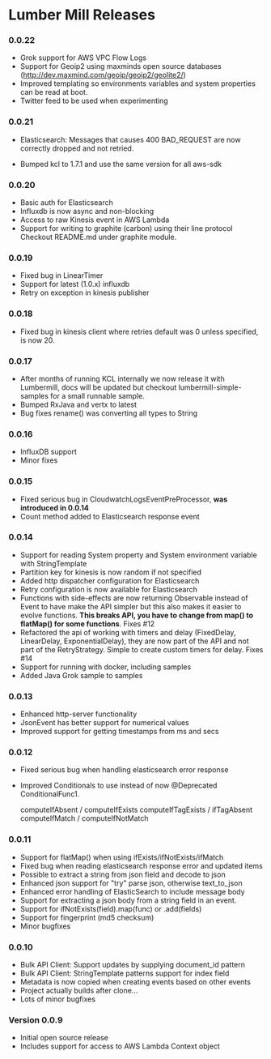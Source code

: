 # Lumber Mill Releases

### 0.0.22

 * Grok support for AWS VPC Flow Logs
 * Support for Geoip2 using maxminds open source databases (http://dev.maxmind.com/geoip/geoip2/geolite2/)
 * Improved templating so environments variables and system properties can be read
   at boot.
 * Twitter feed to be used when experimenting  

### 0.0.21

 * Elasticsearch: Messages that causes 400 BAD_REQUEST are now correctly dropped
   and not retried.
   
 * Bumped kcl to 1.7.1 and use the same version for all aws-sdk

### 0.0.20

 * Basic auth for Elasticsearch
 * Influxdb is now async and non-blocking
 * Access to raw Kinesis event in AWS Lambda
 * Support for writing to graphite (carbon) using their line protocol
   Checkout README.md under graphite module.

### 0.0.19

 * Fixed bug in LinearTimer
 * Support for latest (1.0.x) influxdb
 * Retry on exception in kinesis publisher

### 0.0.18

* Fixed bug in kinesis client where retries default was 0 unless specified, is now 20.

### 0.0.17

* After months of running KCL internally we now release it with Lumbermill, docs will be updated but
  checkout lumbermill-simple-samples for a small runnable sample.
* Bumped RxJava and vertx to latest
* Bug fixes rename() was converting all types to String

### 0.0.16

* InfluxDB support
* Minor fixes

### 0.0.15

* Fixed serious bug in CloudwatchLogsEventPreProcessor, **was introduced in 0.0.14**
* Count method added to Elasticsearch response event

### 0.0.14

* Support for reading System property and System environment variable with StringTemplate
* Partition key for kinesis is now random if not specified
* Added http dispatcher configuration for Elasticsearch
* Retry configuration is now available for Elasticsearch
* Functions with side-effects are now returning Observable<Event> instead of Event to have make the API
simpler but this also makes it easier to evolve functions. **This breaks API, you have to change from map() 
to flatMap() for some functions**. Fixes #12
* Refactored the api of working with timers and delay (FixedDelay, LinearDelay, ExponentialDelay), they
are now part of the API and not part of the RetryStrategy. Simple to create custom timers for delay. Fixes #14
* Support for running with docker, including samples
* Added Java Grok sample to samples

### 0.0.13
* Enhanced http-server functionality
* JsonEvent has better support for numerical values
* Improved support for getting timestamps from ms and secs

### 0.0.12
* Fixed serious bug when handling elasticsearch error response
* Improved Conditionals to use instead of now @Deprecated ConditionalFunc1.

    computeIfAbsent / computeIfExists 
    computeIfTagExists / ifTagAbsent
    computeIfMatch / computeIfNotMatch
  

### 0.0.11

* Support for flatMap() when using ifExists/ifNotExists/ifMatch
* Fixed bug when reading elasticsearch response error and updated items
* Possible to extract a string from json field and decode to json
* Enhanced json support for "try" parse json, otherwise text_to_json
* Enhanced error handling of ElasticSearch to include message body
* Support for extracting a json body from a string field in an event.
* Support for ifNotExists(field).map(func) or .add(fields)
* Support for fingerprint (md5 checksum)
* Minor bugfixes

### 0.0.10
* Bulk API Client: Support updates by supplying document_id pattern
* Bulk API Client: StringTemplate patterns support for index field
* Metadata is now copied when creating events based on other events
* Project actually builds after clone...
* Lots of minor bugfixes

### Version 0.0.9

* Initial open source release
* Includes support for access to AWS Lambda Context object
